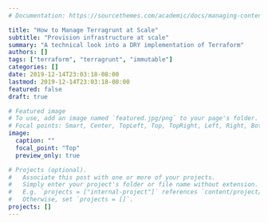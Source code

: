 ```yaml
---
# Documentation: https://sourcethemes.com/academic/docs/managing-content/

title: "How to Manage Terragrunt at Scale"
subtitle: "Provision infrastructure at scale"
summary: "A technical look into a DRY implementation of Terraform"
authors: []
tags: ["terraform", "terragrunt", "immutable"]
categories: []
date: 2019-12-14T23:03:18-08:00
lastmod: 2019-12-14T23:03:18-08:00
featured: false
draft: true

# Featured image
# To use, add an image named `featured.jpg/png` to your page's folder.
# Focal points: Smart, Center, TopLeft, Top, TopRight, Left, Right, BottomLeft, Bottom, BottomRight.
image:
  caption: ""
  focal_point: "Top"
  preview_only: true

# Projects (optional).
#   Associate this post with one or more of your projects.
#   Simply enter your project's folder or file name without extension.
#   E.g. `projects = ["internal-project"]` references `content/project/deep-learning/index.md`.
#   Otherwise, set `projects = []`.
projects: []
---
```

